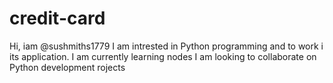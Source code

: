 # credit-card
Hi, iam @sushmiths1779
I am intrested in Python programming and to work i its application.
I am currently learning nodes
I am looking to collaborate on Python development rojects
